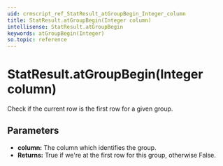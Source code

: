 ```yaml
---
uid: crmscript_ref_StatResult_atGroupBegin_Integer_column
title: StatResult.atGroupBegin(Integer column)
intellisense: StatResult.atGroupBegin
keywords: atGroupBegin(Integer)
so.topic: reference
---
```


# StatResult.atGroupBegin(Integer column)

Check if the current row is the first row for a given group.

## Parameters

* **column:** The column which identifies the group.
* **Returns:** True if we're at the first row for this group, otherwise False.


